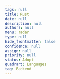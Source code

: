 ```yaml
---
tags: null
title: Rust
date: null
description: null
authors: null
menu: radar
type: null
hide_frontmatter: false
confidence: null
assign: null
priority: null
status: Adopt
quadrant: Languages
tag: Backend
---
```


